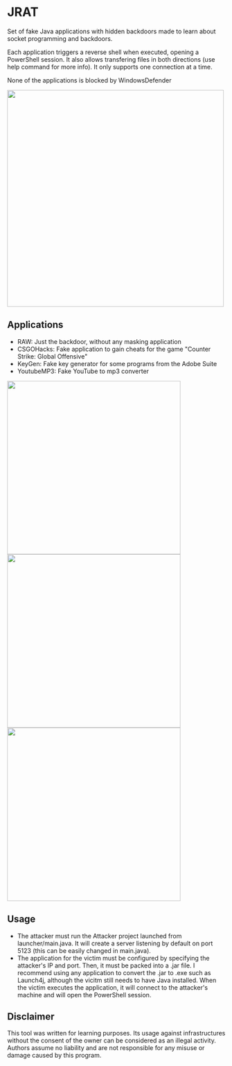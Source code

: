 # JRAT

Set of fake Java applications with hidden backdoors made to learn about socket programming and backdoors.

Each application triggers a reverse shell when executed, opening a PowerShell session. It also allows transfering files in both directions (use help command for more info). It only supports one connection at a time.

None of the applications is blocked by WindowsDefender

<img src="https://raw.githubusercontent.com/hacefresko/JRAT/master/git%20resources/console.jpg" width="500px">

## Applications

* RAW: Just the backdoor, without any masking application
* CSGOHacks: Fake application to gain cheats for the game "Counter Strike: Global Offensive"
* KeyGen: Fake key generator for some programs from the Adobe Suite
* YoutubeMP3: Fake YouTube to mp3 converter


<img src="https://raw.githubusercontent.com/hacefresko/JRAT/master/git%20resources/csgo.png" width="400px">
<img src="https://raw.githubusercontent.com/hacefresko/JRAT/master/git%20resources/keyGen.png" width="400px">
<img src="https://raw.githubusercontent.com/hacefresko/JRAT/master/git%20resources/youtubeMP3.png" width="400px">

## Usage

* The attacker must run the Attacker project launched from launcher/main.java. It will create a server listening by default on port 5123 (this can be easily changed in main.java).
* The application for the victim must be configured by specifying the attacker's IP and port. Then, it must be packed into a .jar file. I recommend using any application to convert the .jar to .exe such as Launch4j, although the vicitm still needs to have Java installed. When the victim executes the application, it will connect to the attacker's machine and will open the PowerShell session.

## Disclaimer

This tool was written for learning purposes. Its usage against infrastructures without the consent of the owner can be considered as an illegal activity. Authors assume no liability and are not responsible for any misuse or damage caused by this program.
